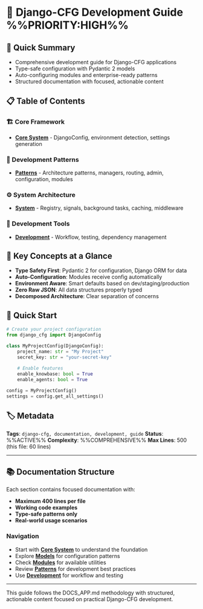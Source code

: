 # 🚀 Django-CFG Development Guide %%PRIORITY:HIGH%%

## 🎯 Quick Summary
- Comprehensive development guide for Django-CFG applications
- Type-safe configuration with Pydantic 2 models
- Auto-configuring modules and enterprise-ready patterns
- Structured documentation with focused, actionable content

## 📋 Table of Contents

### 🏗️ Core Framework
- **[Core System](core/)** - DjangoConfig, environment detection, settings generation

### 🎯 Development Patterns
- **[Patterns](patterns/)** - Architecture patterns, managers, routing, admin, configuration, modules

### ⚙️ System Architecture
- **[System](system/)** - Registry, signals, background tasks, caching, middleware

### 🔧 Development Tools
- **[Development](development/)** - Workflow, testing, dependency management

## 🔑 Key Concepts at a Glance
- **Type Safety First**: Pydantic 2 for configuration, Django ORM for data
- **Auto-Configuration**: Modules receive config automatically
- **Environment Aware**: Smart defaults based on dev/staging/production
- **Zero Raw JSON**: All data structures properly typed
- **Decomposed Architecture**: Clear separation of concerns

## 🚀 Quick Start
```python
# Create your project configuration
from django_cfg import DjangoConfig

class MyProjectConfig(DjangoConfig):
    project_name: str = "My Project"
    secret_key: str = "your-secret-key"
    
    # Enable features
    enable_knowbase: bool = True
    enable_agents: bool = True

config = MyProjectConfig()
settings = config.get_all_settings()
```

## 🏷️ Metadata
**Tags**: `django-cfg, documentation, development, guide`
**Status**: %%ACTIVE%%
**Complexity**: %%COMPREHENSIVE%%
**Max Lines**: 500 (this file: 60 lines)

---

## 📚 Documentation Structure

Each section contains focused documentation with:
- **Maximum 400 lines per file**
- **Working code examples**
- **Type-safe patterns only**
- **Real-world usage scenarios**

### Navigation
- Start with **[Core System](core/)** to understand the foundation
- Explore **[Models](models/)** for configuration patterns
- Check **[Modules](modules/)** for available utilities
- Review **[Patterns](patterns/)** for development best practices
- Use **[Development](development/)** for workflow and testing

---

This guide follows the DOCS_APP.md methodology with structured, actionable content focused on practical Django-CFG development.
